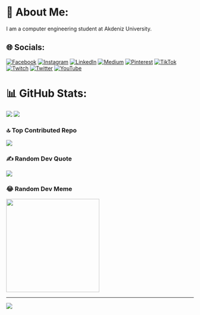 # 💫 About Me:
I am a computer engineering student at Akdeniz University.



## 🌐 Socials:
[![Facebook](https://img.shields.io/badge/Facebook-%231877F2.svg?logo=Facebook&logoColor=white)](https://facebook.com/yahyaefe.kurucay) [![Instagram](https://img.shields.io/badge/Instagram-%23E4405F.svg?logo=Instagram&logoColor=white)](https://instagram.com/efekurucay24) [![LinkedIn](https://img.shields.io/badge/LinkedIn-%230077B5.svg?logo=linkedin&logoColor=white)](https://linkedin.com/in/efekurucay24) [![Medium](https://img.shields.io/badge/Medium-12100E?logo=medium&logoColor=white)](https://medium.com/@efekurucay) [![Pinterest](https://img.shields.io/badge/Pinterest-%23E60023.svg?logo=Pinterest&logoColor=white)](https://pinterest.com/efekurucay24) [![TikTok](https://img.shields.io/badge/TikTok-%23000000.svg?logo=TikTok&logoColor=white)](https://tiktok.com/@efekurucay24) [![Twitch](https://img.shields.io/badge/Twitch-%239146FF.svg?logo=Twitch&logoColor=white)](https://twitch.tv/efekurucay24) [![Twitter](https://img.shields.io/badge/Twitter-%231DA1F2.svg?logo=Twitter&logoColor=white)](https://twitter.com/efekurucay24) [![YouTube](https://img.shields.io/badge/YouTube-%23FF0000.svg?logo=YouTube&logoColor=white)](https://youtube.com/@efekurucay24) 

# 📊 GitHub Stats:
![](https://github-readme-stats.vercel.app/api?username=efekurucay&theme=onedark&hide_border=false&include_all_commits=false&count_private=false)
![](https://github-readme-stats.vercel.app/api/top-langs/?username=efekurucay&theme=onedark&hide_border=false&include_all_commits=false&count_private=false&layout=compact)

### 🔝 Top Contributed Repo
![](https://github-contributor-stats.vercel.app/api?username=efekurucay&limit=5&theme=dark&combine_all_yearly_contributions=true)

### ✍️ Random Dev Quote
![](https://quotes-github-readme.vercel.app/api?type=vetical&theme=dark)

### 😂 Random Dev Meme
<img src='https://randommeme-five.vercel.app/' style="height: 250px;"/>

---
[![](https://visitcount.itsvg.in/api?id=efekurucay&icon=0&color=0)](https://visitcount.itsvg.in)

<!-- Proudly created with GPRM ( https://gprm.itsvg.in ) -->

